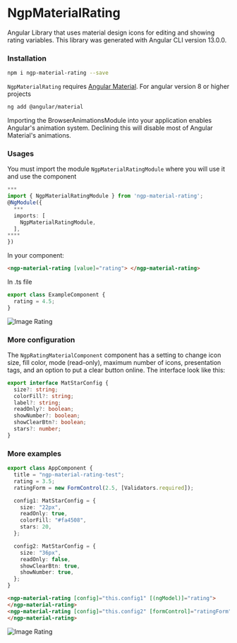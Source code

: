 # NgpMaterialRating

Angular Library that uses material design icons for editing and showing rating variables.
This library was generated with Angular CLI version 13.0.0.

### Installation

```sh
npm i ngp-material-rating --save
```

`NgpMaterialRating` requires [Angular Material](https://material.angular.io/guide/getting-started/).
For angular version 8 or higher projects

```sh
ng add @angular/material
```

Importing the BrowserAnimationsModule into your application enables Angular's animation system. Declining this will disable most of Angular Material's animations.

### Usages

You must import the module `NgpMaterialRatingModule` where you will use it and use the component

```typescript
***
import { NgpMaterialRatingModule } from 'ngp-material-rating';
@NgModule({
  ***
  imports: [
    NgpMaterialRatingModule,
  ],
****
})
```

In your component:

```html
<ngp-material-rating [value]="rating"> </ngp-material-rating>
```

In .ts file

```typescript
export class ExampleComponent {
  rating = 4.5;
}
```

![Image Rating](https://movie-seat-booking-js.surge.sh/rating-image-1.PNG)

### More configuration

The `NgpRatingMaterialComponent` component has a setting to change icon size, fill color, mode (read-only), maximum number of icons, presentation tags, and an option to put a clear button online. The interface look like this:

```typescript
export interface MatStarConfig {
  size?: string;
  colorFill?: string;
  label?: string;
  readOnly?: boolean;
  showNumber?: boolean;
  showClearBtn?: boolean;
  stars?: number;
}
```

### More examples

```typescript
export class AppComponent {
  title = "ngp-material-rating-test";
  rating = 3.5;
  ratingForm = new FormControl(2.5, [Validators.required]);

  config1: MatStarConfig = {
    size: "22px",
    readOnly: true,
    colorFill: "#fa4508",
    stars: 20,
  };

  config2: MatStarConfig = {
    size: "36px",
    readOnly: false,
    showClearBtn: true,
    showNumber: true,
  };
}
```

```html
<ngp-material-rating [config]="this.config1" [(ngModel)]="rating">
</ngp-material-rating>
<ngp-material-rating [config]="this.config2" [formControl]="ratingForm">
</ngp-material-rating>
```

![Image Rating](https://movie-seat-booking-js.surge.sh/rating-image-2.PNG)
